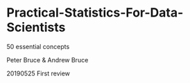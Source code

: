 # Practical-Statistics-For-Data-Scientists

50 essential concepts 

Peter Bruce & Andrew Bruce 

20190525 First review
